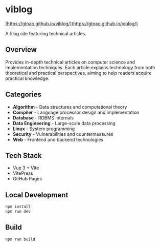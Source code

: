 # viblog

[https://gtnao.github.io/viblog/](https://gtnao.github.io/viblog/)

A blog site featuring technical articles.

## Overview

Provides in-depth technical articles on computer science and implementation techniques. Each article explains technology from both theoretical and practical perspectives, aiming to help readers acquire practical knowledge.

## Categories

- **Algorithm** - Data structures and computational theory
- **Compiler** - Language processor design and implementation
- **Database** - RDBMS internals
- **Data Engineering** - Large-scale data processing
- **Linux** - System programming
- **Security** - Vulnerabilities and countermeasures
- **Web** - Frontend and backend technologies

## Tech Stack

- Vue 3 + Vite
- VitePress
- GitHub Pages

## Local Development

```bash
npm install
npm run dev
```

## Build

```bash
npm run build
```
